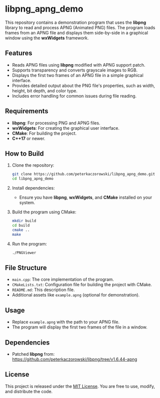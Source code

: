 # libpng_apng_demo

This repository contains a demonstration program that uses the **libpng** library to read and process APNG (Animated PNG) files. The program loads frames from an APNG file and displays them side-by-side in a graphical window using the **wxWidgets** framework.

## Features
- Reads APNG files using **libpng** modified with APNG support patch.
- Supports transparency and converts grayscale images to RGB.
- Displays the first two frames of an APNG file in a simple graphical interface.
- Provides detailed output about the PNG file's properties, such as width, height, bit depth, and color type.
- Includes error handling for common issues during file reading.

## Requirements
- **libpng**: For processing PNG and APNG files.
- **wxWidgets**: For creating the graphical user interface.
- **CMake**: For building the project.
- **C++17** or newer.

## How to Build

1. Clone the repository:
   ```bash
   git clone https://github.com/peterkaczorowski/libpng_apng_demo.git
   cd libpng_apng_demo
   ```

2. Install dependencies:
   - Ensure you have **libpng**, **wxWidgets**, and **CMake** installed on your system.

3. Build the program using CMake:
   ```bash
   mkdir build
   cd build
   cmake ..
   make
   ```

4. Run the program:
   ```bash
   ./PNGViewer
   ```

## File Structure
- `main.cpp`: The core implementation of the program.
- `CMakeLists.txt`: Configuration file for building the project with CMake.
- `README.md`: This description file.
- Additional assets like `example.apng` (optional for demonstration).

## Usage
- Replace `example.apng` with the path to your APNG file.
- The program will display the first two frames of the file in a window.

## Dependencies
- Patched **libpng** from: https://github.com/peterkaczorowski/libpng/tree/v1.6.44-apng

## License
This project is released under the [MIT License](LICENSE). You are free to use, modify, and distribute the code.


